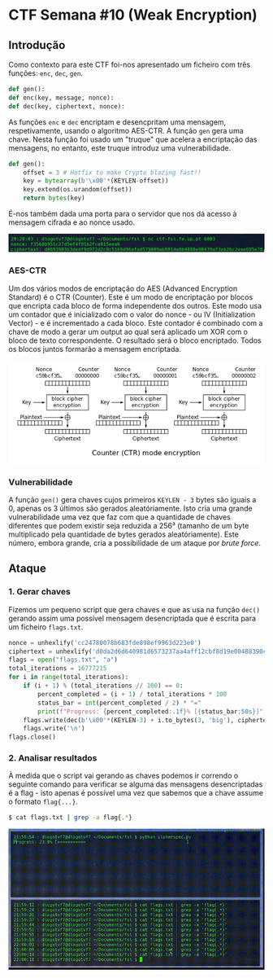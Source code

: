 # CTF Semana #10 (Weak Encryption)

## Introdução

Como contexto para este CTF foi-nos apresentado um ficheiro com três funções: `enc`, `dec`, `gen`.

```python
def gen():
def enc(key, message, nonce):
def dec(key, ciphertext, nonce):
```

As funções `enc` e `dec` encriptam e desencpritam uma mensagem, respetivamente, usando o algoritmo AES-CTR.
A função `gen` gera uma chave. Nesta função foi usado um "truque" que acelera a encriptação das mensagens, no entanto, este truque introduz uma vulnerabilidade.

```python
def gen():
	offset = 3 # Hotfix to make Crypto blazing fast!!
	key = bytearray(b'\x00'*(KEYLEN-offset))
	key.extend(os.urandom(offset))
	return bytes(key)
```

É-nos também dada uma porta para o servidor que nos dá acesso à mensagem cifrada e ao nonce usado.

<center>
    <img src="images/ctf10/nc-output.png">
</center>

### AES-CTR

Um dos vários modos de encriptação do AES (Advanced Encryption Standard) é o CTR (Counter). Este é um modo de encriptação por blocos que encripta cada bloco de forma independente dos outros. Este modo usa um contador que é inicializado com o valor do nonce - ou IV (Initialization Vector) - e é incrementado a cada bloco. Este contador é combinado com a chave de modo a gerar um output ao qual será aplicado um XOR com o bloco de texto correspondente. O resultado será o bloco encriptado. Todos os blocos juntos formarão a mensagem encriptada.

<center>
    <img src="images/ctf10/ctr.png" style="background: #FFF">
</center>

### Vulnerabilidade

A função `gen()` gera chaves cujos primeiros `KEYLEN - 3` bytes são iguais a 0, apenas os 3 últimos são gerados aleatóriamente. Isto cria uma grande vulnerabilidade uma vez que faz com que a quantidade de chaves diferentes que podem existir seja reduzida a 256³ (tamanho de um byte multiplicado pela quantidade de bytes gerados aleatóriamente). Este número, embora grande, cria a possibilidade de um ataque por _brute force_.

## Ataque

### 1. Gerar chaves

Fizemos um pequeno script que gera chaves e que as usa na função `dec()` gerando assim uma possível mensagem desencriptada que é escrita para um ficheiro `flags.txt`.

```python
nonce = unhexlify('cc24780078b683fde898ef9963d223e0')
ciphertext = unhexlify('d0da2d6d640981d6573237aa4aff12cbf8d19e00488390cc1ef3395a0d2e81842f3bc2dace7ace')
flags = open("flags.txt", "a")
total_iterations = 16777215
for i in range(total_iterations):
	if (i + 1) % (total_iterations // 100) == 0:
		percent_completed = (i + 1) / total_iterations * 100
		status_bar = int(percent_completed / 2) * "="
		print(f"Progress: {percent_completed:.1f}% [{status_bar:50s}]", end="\r", flush=True)
	flags.write(dec(b'\x00'*(KEYLEN-3) + i.to_bytes(3, 'big'), ciphertext, nonce).decode('latin-1'))
	flags.write('\n')
flags.close()
```

### 2. Analisar resultados

À medida que o script vai gerando as chaves podemos ir correndo o seguinte comando para verificar se alguma das mensagens desencriptadas é a flag - isto apenas é possível uma vez que sabemos que a chave assume o formato `flag{...}`.

```bash
$ cat flags.txt | grep -a flag{.*}
```

![Attack](images/ctf10/attack.gif)
